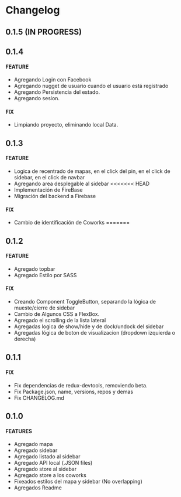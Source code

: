 Changelog
=========
0.1.5 (IN PROGRESS)
-----

0.1.4
-----
#### FEATURE
* Agregando Login con Facebook
* Agregando nugget de usuario cuando el usuario está registrado
* Agregando Persistencia del estado.
* Agregando sesion.
#### FIX
* Limpiando proyecto, eliminando local Data.


0.1.3
-----
#### FEATURE
* Logica de recentrado de mapas, en el click del pin, en el click de sidebar, en el click de navbar
* Agregando area desplegable al sidebar
<<<<<<< HEAD
* Implementación de FireBase
* Migración del backend a Firebase
#### FIX
* Cambio de identificación de Coworks
=======

0.1.2
-----
#### FEATURE
* Agregado topbar
* Agregado Estilo por SASS
#### FIX
* Creando Component ToggleButton, separando la lógica de mueste/cierre de sidebar
* Cambio de Algunos CSS a FlexBox.
* Agregado el scrolling de la lista lateral
* Agregadas logica de show/hide y de dock/undock del sidebar
* Agregadas lógica de boton de visualizacion (dropdown izquierda o derecha)

0.1.1
-----
#### FIX
* Fix dependencias de redux-devtools, removiendo beta.
* Fix Package.json, name, versions, repos y demas
* Fix CHANGELOG.md



0.1.0
-----
#### FEATURES
* Agregado mapa
* Agregado sidebar
* Agregado listado al sidebar
* Agregado API local (.JSON files)
* Agregado store al sidebar
* Agregado store a los coworks
* Fixeados estilos del mapa y sidebar (No overlapping)
* Agregados Readme
